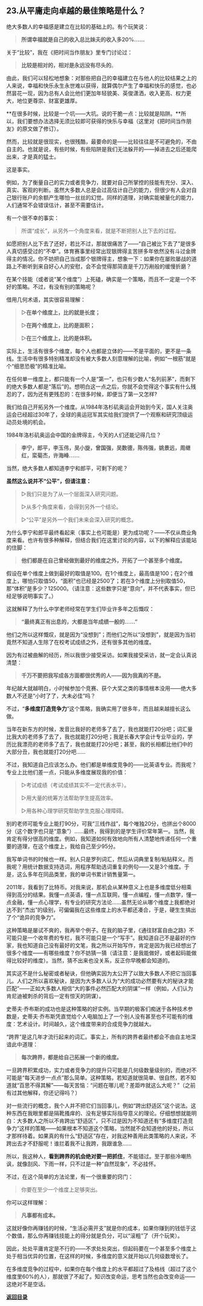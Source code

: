 ## 23.从平庸走向卓越的最佳策略是什么？

绝大多数人的幸福感是建立在比较的基础上的。有个玩笑说：

> **所谓幸福就是自己的收入总比妹夫的收入多20%……**

关于“比较”，我在《把时间当作朋友》里专门讨论过：

> **比较是相对的，相对是永远没有尽头的**。

由此，我们可以轻松地想象：对那些把自己的幸福建立在与他人的比较结果之上的人来说，幸福和快乐永生永世难以获得，就算偶尔产生了幸福和快乐的感觉，也必然昙花一现，因为总有人会比他们更加年轻貌美、英俊潇洒，收入更高、权力更大，地位更尊崇、财富更雄厚。

**在很多时候，比较是一个坑——大坑。说的干脆一点：比较就是陷阱。**所以，我们要想办法选择无须比较即可获得的快乐与幸福（这里对《把时间当作朋友》的原文做了修订）。

然而，比较就是很现实，也很残酷，最要命的是——比较往往是不可避免的，不由自主的。也就是说，有些时候，有些陷阱是我们无法躲开的——掉进去之后还能爬出来，才是真的猛士。

这是事实。

例如，为了衡量自己的实力或者竞争力，就要对自己所掌控的技能有充分、深入、真实、客观的判断。虽然大多数人总是会过高估计自己的能力，但很少有人会对自己银行账户的余额产生哪怕一丝丝的幻觉。同样的道理，对确实能被量化的能力，人们通常不会错误估计，甚至不需要估计。

有一个很不幸的事实：

> 所谓“成长”，从另外一个角度来看，就是不断把别人比下去的过程。

如愿把别人比下去了还好，若比不过，那就很痛苦了——“自己被比下去了”是很多人真切感受过的“不幸”。体育赛事里经常出现银牌得主苦拼多年依然没有斗过金牌得主的情况。你不妨把自己当成那个银牌得主，想象一下：如果你在屡败屡战的道路上不断听到来自好心人的安慰，会不会觉得那简直是千刀万剐般的缓慢折磨？

在某个技能（或者说“某个维度”）上死磕，确实是一个策略，而且不一定是一个不好的策略。不过，有没有别的策略呢？

借用几何术语，其实很容易理解：

> ▷**在单个维度上，比的就是长度；**
>
> ▷**在两个维度上，比的是面积；**
>
> ▷**在三个维度上，比的是体积。**

实际上，生活有很多个维度，每个人也都是立体的——不是平面的，更不是一条线。生活中有很多特别精准却没有被大多数人刻意理解的比喻，例如“一根筋”就是个“细思恐极”的精准比喻。

在任何单一维度上，都只能有一个人是“第一”，也只有少数人“名列前茅”，而剩下的绝大多数人都是“落后”的。想明白这一点之后，你就不会觉得这个事实有什么残忍的了，因为还有更残忍的：在很多时候，即便当了第一又怎样?

我们给自己开拓另外一个维度。从1984年洛杉矶奥运会开始到今天，国人关注奥运会已经超过30年了，全球的奥运冠军其实给我们提供了一个观察和研究顶级运动员处境的机会。

1984年洛杉矶奥运会中国的金牌得主，今天的人们还能记得几位？

> **李宁，郎平，李玉伟，吴小旋，曾国强，吴数德，陈伟强，姚景远，周继红，栾菊杰，许海峰……**

当然，绝大多数人都知道李宁和郎平，可剩下的呢？

**虽然这么说并不“公平”，但请注意：**

> ▷我们只是为了从一个层面深入研究问题。
>
> ▷从多个角度来看，会得到另外一个结论。
>
> ▷“公平”是另外一个我们未来会深入研究的概念。

为什么李宁和郎平最终看起来（事实上也可能是）更为成功呢？——不仅从商业角度来看。也许有很多种解释，但结合我们在这里讨论的内容，以下的解释应该能站的住脚：

> **他们都是在自己曾经做到最好的维度之外，开拓了一个甚至多个维度。**

假设在单个维度上做到最好的取值是100。在1个维度上，最高值是100；在2个维度上，哪怕只取值50，“面积”也已经是2500了；若在3个维度上分别取值50，那“体积”是多少？125000。（请注意：这些数字只是“意向”，并不代表事实，但已经足够说明事实了。）

这就解释了为什么中学老师经常在学生们毕业许多年之后慨叹：

> **“最终真正有出息的，大都是当年成绩一般的……”**

他们之所以这样慨叹，就是因为“没想到”；而他们之所以“没想到”，就是因为当初竟然不知道人生除了在校考试成绩之外，还有很多其他的维度。

因为有过被曲解的经历，所以我很少接受采访。如果我接受采访，就一定会认真说清楚：

> **千万不要把我写成各方面都很优秀的人——因为我真的不是。**

年纪越大就越明白，小时候参加个竞赛、获个大奖之类的事情根本没用——绝大多数人不还是“小时了了，大未必佳”吗？

不过，“**多维度打造竞争力**”这个策略，我确实用了很多年，而且越来越擅长这么做。

当年在新东方的时候，发音比我好的老师多了去了，我也就能打20分吧；词汇量比我大的老师多了去了，我也就能打20分吧；我是长春大学会计专业毕业的，学历比我漂亮的老师多了去了，我也就能打20分吧；甚至，我的长相都比他们中的大部分丑，我也就能打20分吧……

不过，我知道自己应该怎么办。他们都是单维度竞争的——比英语专业。而我呢？专业上比他们差一点，只能从多维度展现我的价值：

> ▷考试成绩（考试成绩其实不一定代表水平）。
>
> ▷用大量的统筹方法帮助学生提高效率。
>
> ▷用各种心理学研究帮助学生克服心理障碍。

别的老师可能专业上能打90分，可我“三线作战”，每个唯独20分，也拼出个8000分（这个数字也只是“意象”）……最终，我得到的是学生评价常年第一。当然，我肯定有得分很高的维度。例如，我知道如何有效地向所有人清楚地传递任何一个重要的道理，在这个维度上，我给自己至少95分。

我写单词书的时候也一样。别人只是罗列词汇，然后从词典里复制/粘贴释义。而我呢？用统计数据支持选词，用程序帮助选词重复的例句——又是3个维度。于是，这么多年在同品类里，我的单词书累计销售量第一。

2011年，我看到了比特币。对我来说，那机会从某种意义上也是多维度低分相乘得到高分的结果。我懂一点英语，懂一点互联网，懂一点编程，懂一点数学，懂一点金融，懂一点心理学，有专业的研究方法论……虽然无论从哪个维度上我都绝对达不到“杰出”的级别，可偏偏我在这些维度上的水平都还凑合，于是，硬生生搞出了个“诡异的竞争力”。

这种策略是屡试不爽的，我再举个例子。在我的脑子里，《通往财富自由之路》不可能只是一个收年费的专栏，我不可能只是一个“写手”。我知道自己不是最好的作家，我也知道自己没有最好的文笔，我之所以开始写作，肯定是因为我已经想出了很多个维度——有哪些维度？你不妨猜一猜（请注意：是我能做好，或者起码能做得比较好的维度）。当然，猜不出来也没关系，反正你早晚都会知道的。

其实这不是什么秘密或者秘诀，但他确实因为太公开了以致大多数人不把它当回事儿。人们之所以喜欢秘诀，是因为大多数人认为“大的成功必然要有大的秘诀才能匹配”——正如大多数人相信“大的事件必然匹配大的阴谋”一样（例如，人们认为肯尼迪被刺杀的背后一定有惊天的阴谋）。

史蒂夫·乔布斯的成功也是这种策略的好实例。当早期的极客们痴迷于各种技术参数是，史蒂夫·乔布斯凭直觉给个人电脑加上了一个别人没有甚至也不可能有的维度：艺术设计。时间越久，这个维度带来的合成竞争力就越大。

“跨界”是这几年才流行起来的词汇。事实上，所有的跨界者最终都会不由自主地深谙此中道理：

> **每次跨界，都是给自己拓展一个新的维度。**

一旦跨界积累成功，实力或者竞争力的提升只可能是几何级数量级别的，而绝对不可能是“每天进步一点点”那么简单。这种策略，若知道就很简单、很自然，若不知道就“百思不得其解”——每天苦恼：“问题在哪儿呢？差距咋就这么大呢？”（之前有过其他解释，你还记得吗？）

对一些流行的概念，我个人并不把它们当回事儿，例如“跨出舒适区”这个说法。这种东西在我眼里都是隔靴搔痒的、没有足够实际指导意义的理论。仔细想想就能明白：大多数人之所以不肯跨出“舒适区”，只不过是因为不知道还有“多维度打造竞争力”这样的策略——如果根本不知道这个策略，当然就不会知道他的好处，所以才那样待着。如果真的有什么“舒适区”存在，对我这种善用此类策略的人来说，不跨出去才不舒服呢！谁拦着我不让我跨，我跟谁急……

所以，我这种人，**看到跨界的机会绝对要一把抓住**，不能错过。至于那些冷嘲热讽，就像刮风、下雨一样，只不过是一种“自然现象”，不必挂怀。

不过，在这个简单的方法论里，有一个很重要的窍门：

> 你要在至少一个维度上足够突出。

你可以这样理解：

> **凡事都有成本。**

这就好像你再赚钱的时候，“生活必需开支”就是你的成本，如果你赚到的钱低于这个数值，那么你再赚钱技能上的得分就是负分，可以“滚粗”了（开个玩笑）。

因此，处处平庸肯定是不行的——不求处处突出，但起码要在一个甚至多个维度上处于相当优异的位置，在这样的时候，多维度的意义就开始以几何级数增长了。

在多维度竞争的过程中，如果你在每个维度上的水平都超过了及格线（超过了这个维度里60%的人），那就很了不起了。知识改变命运，思考当然也会改变命运——这绝对不是空话。


[**返回目录**](./menu.md)

